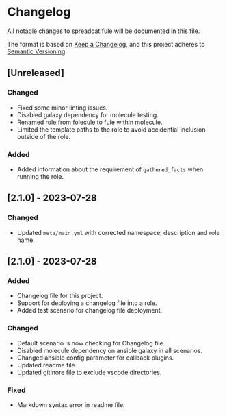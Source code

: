# Changelog

All notable changes to spreadcat.fule will be documented in this file.

The format is based on [Keep a Changelog](https://keepachangelog.com/en/1.0.0/),
and this project adheres to [Semantic Versioning](https://semver.org/spec/v2.0.0.html).

## [Unreleased]

### Changed

- Fixed some minor linting issues.
- Disabled galaxy dependency for molecule testing.
- Renamed role from folecule to fule within molecule.
- Limited the template paths to the role to avoid accidential inclusion outside of the role.

### Added

- Added information about the requirement of `gathered_facts` when running the role.

## [2.1.0] - 2023-07-28

### Changed

- Updated `meta/main.yml` with corrected namespace, description and role name.

## [2.1.0] - 2023-07-28

### Added

- Changelog file for this project.
- Support for deploying a changelog file into a role.
- Added test scenario for changelog file deployment.

### Changed

- Default scenario is now checking for Changelog file.
- Disabled molecule dependency on ansible galaxy in all scenarios.
- Changed ansible config parameter for callback plugins.
- Updated readme file.
- Updated gitinore file to exclude vscode directories.

### Fixed

- Markdown syntax error in readme file.
